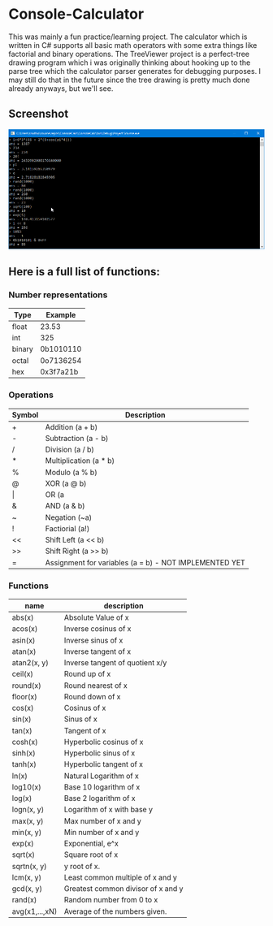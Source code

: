 # Console-Calculator
This was mainly a fun practice/learning project. The calculator which is written in C# supports all basic math operators
with some extra things like factorial and binary operations. The TreeViewer project is a perfect-tree drawing program which i was originally thinking about hooking up to the parse tree which the calculator parser generates for debugging purposes. I may still do that in the future since the tree drawing is pretty much done already anyways, but we'll see.

## Screenshot
![Screenshot](screenshot.png "Screenshot")

## Here is a full list of functions:

### Number representations

| Type   | Example   |
|-|-|
| float  | 23.53     |
| int    | 325       |
| binary | 0b1010110 |
| octal  | 0o7136254 |
| hex    | 0x3f7a21b |

### Operations

| Symbol | Description   |
| - | - |
| +  | Addition (a + b) |
| -  | Subtraction (a - b) |
| /  | Division (a / b) |
| *  | Multiplication (a * b) |
| %  | Modulo (a % b) |
| @  | XOR (a @ b) |
| &#124; | OR (a | b) |
| &  | AND (a & b) |
| ~  | Negation (~a) |
| !  | Factiorial (a!) |
| << | Shift Left (a << b) |
| >> | Shift Right (a >> b) |
| =  | Assignment for variables (a = b) - NOT IMPLEMENTED YET |

### Functions

| name | description |
| - | - |
| abs(x) | Absolute Value of x |
| acos(x) | Inverse cosinus of x |
| asin(x) | Inverse sinus of x |
| atan(x)	| Inverse tangent of x |
| atan2(x, y) | Inverse tangent of quotient x/y |
| ceil(x) | Round up of x |
| round(x) | Round nearest of x |
| floor(x) | Round down of x |
| cos(x) | Cosinus of x |
| sin(x) | Sinus of x |
| tan(x) | Tangent of x |
| cosh(x) | Hyperbolic cosinus of x |
| sinh(x) | Hyperbolic sinus of x |
| tanh(x) | Hyperbolic tangent of x |
| ln(x) | Natural Logarithm of x |
| log10(x) | Base 10 logarithm of x |
| log(x) | Base 2 logarithm of x |
| logn(x, y) | Logarithm of x with base y |
| max(x, y) | Max number of x and y |
| min(x, y) | Min number of x and y |
| exp(x) | Exponential, e^x |
| sqrt(x) | Square root of x |
| sqrtn(x, y) | y root of x. |
| lcm(x, y) | Least common multiple of x and y |
| gcd(x, y) | Greatest common divisor of x and y |
| rand(x) | Random number from 0 to x |
| avg(x1,...,xN) | Average of the numbers given. |
